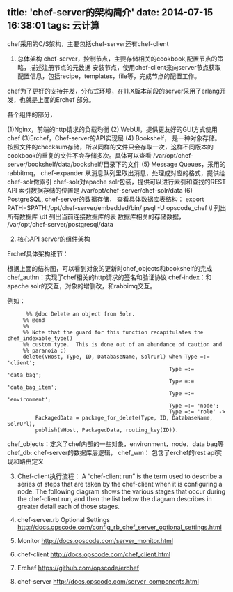 title: 'chef-server的架构简介'
date: 2014-07-15 16:38:01
tags: 云计算
---

chef采用的C/S架构，主要包括chef-server还有chef-client

1. 总体架构
chef-server，控制节点，主要存储相关的cookbook,配置节点的策略，描述注册节点的元数据
安装节点，使用chef-client来向server节点获取配置信息，包括recipe，templates，file等，完成节点的配置工作。

chef为了更好的支持并发，分布式环境，在11.X版本前段的server采用了erlang开发，也就是上面的Erchef 部分。

各个组件的部分，

(1)Nginx，前端的http请求的负载均衡
(2) WebUI，提供更友好的GUI方式使用chef
(3)Erchef，Chef-server的API实现层
(4) Bookshelf， 是一种对象存储。按照文件的checksum存储，所以同样的文件只会存取一次，这样不同版本的cookbook的重复的文件不会存储多次。具体可以查看 /var/opt/chef-server/bookshelf/data/bookshelf/目录下的文件
(5) Message Queues，采用的rabbitmq，
     chef-expander 从消息队列里取出消息，处理成对应的格式，提供给chef-solr做索引
     chef-solr对apache solr包装，提供可以进行索引和查找的REST API
     索引数据存储的位置是  /var/opt/chef-server/chef-solr/data 
(6) PostgreSQL,  chef-server的数据存储，
    查看具体数据库表结构：
      export PATH=$PATH:/opt/chef-server/embedded/bin/
      psql -U opscode_chef
      \l 列出所有数据库
      \dt 列出当前连接数据库的表
  数据库相关的存储数据， /var/opt/chef-server/postgresql/data


2. 核心API server的组件架构

Erchef具体架构细节：

根据上面的结构图，可以看到对象的更新时chef_objects和bookshelf的完成
chef_authn：实现了chef相关的http请求的签名和验证协议
chef-index：和apache solr的交互，对象的增删改，和rabbimq交互。 

例如：


```
      %% @doc Delete an object from Solr.
     %% @end
     %%
     %% Note that the guard for this function recapitulates the chef_indexable_type()
     %% custom type.  This is done out of an abundance of caution and
     %% paranoia :)
     delete(VHost, Type, ID, DatabaseName, SolrUrl) when Type =:= 'client';
                                                    Type =:= 'data_bag';
                                                    Type =:= 'data_bag_item';
                                                    Type =:= 'environment';
                                                    Type =:= 'node';
                                                    Type =:= 'role' ->
         PackagedData = package_for_delete(Type, ID, DatabaseName, SolrUrl),
         publish(VHost, PackagedData, routing_key(ID)).
```

chef_objects：定义了chef内部的一些对象，environment，node，data bag等
chef_db: chef-server的数据库层逻辑，
chef_wm： 包含了erchef的rest api实现和路由定义


3. Chef-client执行流程：
 A “chef-client run” is the term used to describe a series of steps that are taken by the chef-client when it is configuring a node. The following diagram shows the various stages that occur during the chef-client run, and then the list below the diagram describes in greater detail each of those stages. 



1. chef-server.rb Optional Settings
 http://docs.opscode.com/config_rb_chef_server_optional_settings.html

2. Monitor
 http://docs.opscode.com/server_monitor.html

3. chef-client 
http://docs.opscode.com/chef_client.html

4. Erchef
https://github.com/opscode/erchef

5. chef-server
 http://docs.opscode.com/server_components.html
